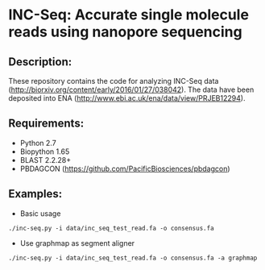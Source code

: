 INC-Seq: Accurate single molecule reads using nanopore sequencing
======
Description:
------
These repository contains the code for analyzing INC-Seq data (http://biorxiv.org/content/early/2016/01/27/038042). The data have been deposited into ENA (http://www.ebi.ac.uk/ena/data/view/PRJEB12294).

Requirements:
--------------
 - Python 2.7
 - Biopython 1.65
 - BLAST 2.2.28+
 - PBDAGCON (https://github.com/PacificBiosciences/pbdagcon)

Examples:
--------------
* Basic usage
```
./inc-seq.py -i data/inc_seq_test_read.fa -o consensus.fa
```
* Use graphmap as segment aligner
```
./inc-seq.py -i data/inc_seq_test_read.fa -o consensus.fa -a graphmap
```

